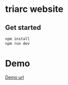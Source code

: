# triarc website

## Get started

```bash
npm install
npm run dev
```

# Demo
[Demo url](https://triarc-website.vercel.app/)
